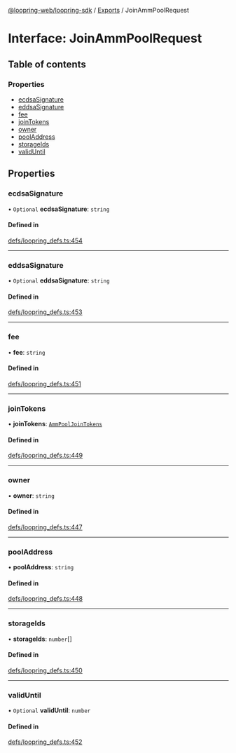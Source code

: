[@loopring-web/loopring-sdk](../README.md) / [Exports](../modules.md) / JoinAmmPoolRequest

# Interface: JoinAmmPoolRequest

## Table of contents

### Properties

- [ecdsaSignature](JoinAmmPoolRequest.md#ecdsasignature)
- [eddsaSignature](JoinAmmPoolRequest.md#eddsasignature)
- [fee](JoinAmmPoolRequest.md#fee)
- [joinTokens](JoinAmmPoolRequest.md#jointokens)
- [owner](JoinAmmPoolRequest.md#owner)
- [poolAddress](JoinAmmPoolRequest.md#pooladdress)
- [storageIds](JoinAmmPoolRequest.md#storageids)
- [validUntil](JoinAmmPoolRequest.md#validuntil)

## Properties

### ecdsaSignature

• `Optional` **ecdsaSignature**: `string`

#### Defined in

[defs/loopring_defs.ts:454](https://github.com/Loopring/loopring_sdk/blob/5861d10/src/defs/loopring_defs.ts#L454)

___

### eddsaSignature

• `Optional` **eddsaSignature**: `string`

#### Defined in

[defs/loopring_defs.ts:453](https://github.com/Loopring/loopring_sdk/blob/5861d10/src/defs/loopring_defs.ts#L453)

___

### fee

• **fee**: `string`

#### Defined in

[defs/loopring_defs.ts:451](https://github.com/Loopring/loopring_sdk/blob/5861d10/src/defs/loopring_defs.ts#L451)

___

### joinTokens

• **joinTokens**: [`AmmPoolJoinTokens`](AmmPoolJoinTokens.md)

#### Defined in

[defs/loopring_defs.ts:449](https://github.com/Loopring/loopring_sdk/blob/5861d10/src/defs/loopring_defs.ts#L449)

___

### owner

• **owner**: `string`

#### Defined in

[defs/loopring_defs.ts:447](https://github.com/Loopring/loopring_sdk/blob/5861d10/src/defs/loopring_defs.ts#L447)

___

### poolAddress

• **poolAddress**: `string`

#### Defined in

[defs/loopring_defs.ts:448](https://github.com/Loopring/loopring_sdk/blob/5861d10/src/defs/loopring_defs.ts#L448)

___

### storageIds

• **storageIds**: `number`[]

#### Defined in

[defs/loopring_defs.ts:450](https://github.com/Loopring/loopring_sdk/blob/5861d10/src/defs/loopring_defs.ts#L450)

___

### validUntil

• `Optional` **validUntil**: `number`

#### Defined in

[defs/loopring_defs.ts:452](https://github.com/Loopring/loopring_sdk/blob/5861d10/src/defs/loopring_defs.ts#L452)
